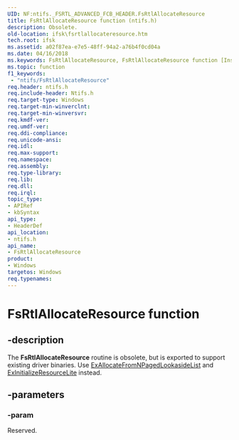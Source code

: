```yaml
---
UID: NF:ntifs._FSRTL_ADVANCED_FCB_HEADER.FsRtlAllocateResource
title: FsRtlAllocateResource function (ntifs.h)
description: Obsolete.
old-location: ifsk\fsrtlallocateresource.htm
tech.root: ifsk
ms.assetid: a02f87ea-e7e5-48ff-94a2-a76b4f0cd04a
ms.date: 04/16/2018
ms.keywords: FsRtlAllocateResource, FsRtlAllocateResource function [Installable File System Drivers], fsrtlref_7c0e205b-9e67-4fba-a70d-67e441cdcddf.xml, ifsk.fsrtlallocateresource, ntifs/FsRtlAllocateResource
ms.topic: function
f1_keywords:
 - "ntifs/FsRtlAllocateResource"
req.header: ntifs.h
req.include-header: Ntifs.h
req.target-type: Windows
req.target-min-winverclnt: 
req.target-min-winversvr: 
req.kmdf-ver: 
req.umdf-ver: 
req.ddi-compliance: 
req.unicode-ansi: 
req.idl: 
req.max-support: 
req.namespace: 
req.assembly: 
req.type-library: 
req.lib: 
req.dll: 
req.irql: 
topic_type:
- APIRef
- kbSyntax
api_type:
- HeaderDef
api_location:
- ntifs.h
api_name:
- FsRtlAllocateResource
product:
- Windows
targetos: Windows
req.typenames: 
---
```


# FsRtlAllocateResource function


## -description


The <b>FsRtlAllocateResource</b> routine is obsolete, but is exported to support existing driver binaries. Use <a href="https://docs.microsoft.com/windows-hardware/drivers/ddi/content/wdm/nf-wdm-exallocatefromnpagedlookasidelist">ExAllocateFromNPagedLookasideList</a> and <a href="https://docs.microsoft.com/windows-hardware/drivers/ddi/content/wdm/nf-wdm-exinitializeresourcelite">ExInitializeResourceLite</a> instead.


## -parameters




### -param

<p>Reserved.</p>






